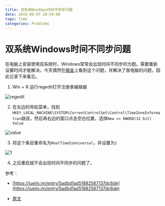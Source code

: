 ```yaml
---
title: 双系统Windows时间不同步问题
date: 2018-09-07 20:59:08
tags: Time
categories: Problems
---
```


# 双系统Windows时间不同步问题

在电脑上安装使用双系统时，Windows常常会出现时间不同步的为题。需要重新设置时间才能解决。今天偶然在[掘金](https://juejin.im/entry/5adbd1ad51882567137dc6de)上看到这个问题，并解决了我电脑的问题，因此记录下来备忘。

1. Win + R 运行regedit打开注册表编辑器

![regedit](https://ws1.sinaimg.cn/large/006tNbRwgy1fv1a2hldkdj30nu0ghwf4.jpg)

2. 在左边的导航菜单，找到`HKEY_LOCAL_MACHINE\SYSTEM\CurrentControlSet\Control\TimeZoneInformation`路径，然后再右边的窗口点击空白位置，选择`New >> DWORD(32 bit) Value`

![value](https://ws1.sinaimg.cn/large/006tNbRwgy1fv1a7ij71dj30a505nt8j.jpg)

3. 将这个条目重命名为`RealTimeIsUniversal`，并设置为`1`

![1](https://ws2.sinaimg.cn/large/006tNbRwgy1fv1a9e4xo4j30az087q2t.jpg)

4. 之后重启就不会出现时间不同步的问题了。

参考：    
* [https://juejin.im/entry/5adbd1ad51882567137dc6de](https://juejin.im/entry/5adbd1ad51882567137dc6de)

* [原文](https://link.juejin.im/?target=http%3A%2F%2Fwww.theitstuff.com%2Fhow-to-sync-time-between-linux-and-windows-dual-boot-2)